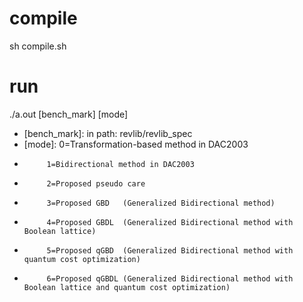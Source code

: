 # compile
sh compile.sh

# run
./a.out [bench_mark] [mode]
+ [bench_mark]: in path: revlib/revlib_spec
+ [mode]: 0=Transformation-based method in DAC2003
+          1=Bidirectional method in DAC2003
+          2=Proposed pseudo care
+          3=Proposed GBD   (Generalized Bidirectional method)
+          4=Proposed GBDL  (Generalized Bidirectional method with Boolean lattice)
+          5=Proposed qGBD  (Generalized Bidirectional method with quantum cost optimization)
+          6=Proposed qGBDL (Generalized Bidirectional method with Boolean lattice and quantum cost optimization)
  
